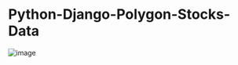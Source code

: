# Python-Django-Polygon-Stocks-Data

![image](https://github.com/allarounddev/Python-Django-Polygon-Stocks-Data/assets/18053340/bef53b52-c390-4ed9-b923-92a5a889aabf)

